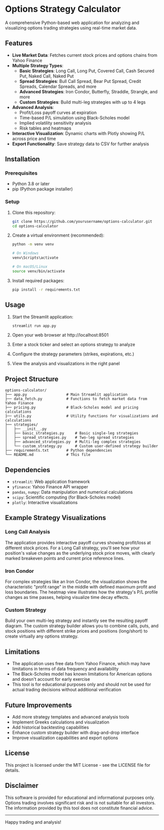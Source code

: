 # Options Strategy Calculator

A comprehensive Python-based web application for analyzing and visualizing options trading strategies using real-time market data.

## Features

- **Live Market Data**: Fetches current stock prices and options chains from Yahoo Finance
- **Multiple Strategy Types**:
  - **Basic Strategies**: Long Call, Long Put, Covered Call, Cash Secured Put, Naked Call, Naked Put
  - **Spread Strategies**: Bull Call Spread, Bear Put Spread, Credit Spreads, Calendar Spreads, and more
  - **Advanced Strategies**: Iron Condor, Butterfly, Straddle, Strangle, and more
  - **Custom Strategies**: Build multi-leg strategies with up to 4 legs
- **Advanced Analysis**:
  - Profit/Loss payoff curves at expiration
  - Time-based P/L simulation using Black-Scholes model
  - Implied volatility sensitivity analysis
  - Risk tables and heatmaps
- **Interactive Visualization**: Dynamic charts with Plotly showing P/L across price and time
- **Export Functionality**: Save strategy data to CSV for further analysis

## Installation

### Prerequisites

- Python 3.8 or later
- pip (Python package installer)

### Setup

1. Clone this repository:
   ```bash
   git clone https://github.com/yourusername/options-calculator.git
   cd options-calculator
   ```

2. Create a virtual environment (recommended):
   ```bash
   python -m venv venv
   
   # On Windows
   venv\Scripts\activate
   
   # On macOS/Linux
   source venv/bin/activate
   ```

3. Install required packages:
   ```bash
   pip install -r requirements.txt
   ```

## Usage

1. Start the Streamlit application:
   ```bash
   streamlit run app.py
   ```

2. Open your web browser at http://localhost:8501

3. Enter a stock ticker and select an options strategy to analyze

4. Configure the strategy parameters (strikes, expirations, etc.)

5. View the analysis and visualizations in the right panel

## Project Structure

```
options-calculator/
├── app.py                  # Main Streamlit application
├── data_fetch.py           # Functions to fetch market data from Yahoo Finance
├── pricing.py              # Black-Scholes model and pricing calculations
├── utils.py                # Utility functions for visualizations and calculations
├── strategies/
│   ├── __init__.py
│   ├── basic_strategies.py     # Basic single-leg strategies
│   ├── spread_strategies.py    # Two-leg spread strategies
│   ├── advanced_strategies.py  # Multi-leg complex strategies
│   └── custom_strategy.py      # Custom user-defined strategy builder
├── requirements.txt        # Python dependencies
└── README.md               # This file
```

## Dependencies

- `streamlit`: Web application framework
- `yfinance`: Yahoo Finance API wrapper
- `pandas`, `numpy`: Data manipulation and numerical calculations
- `scipy`: Scientific computing (for Black-Scholes model)
- `plotly`: Interactive visualizations

## Example Strategy Visualizations

### Long Call Analysis
The application provides interactive payoff curves showing profit/loss at different stock prices. For a Long Call strategy, you'll see how your position's value changes as the underlying stock price moves, with clearly marked breakeven points and current price reference lines.

### Iron Condor
For complex strategies like an Iron Condor, the visualization shows the characteristic "profit range" in the middle with defined maximum profit and loss boundaries. The heatmap view illustrates how the strategy's P/L profile changes as time passes, helping visualize time decay effects.

### Custom Strategy
Build your own multi-leg strategy and instantly see the resulting payoff diagram. The custom strategy builder allows you to combine calls, puts, and stock positions with different strike prices and positions (long/short) to create virtually any options strategy.

## Limitations

- The application uses free data from Yahoo Finance, which may have limitations in terms of data frequency and availability
- The Black-Scholes model has known limitations for American options and doesn't account for early exercise
- This tool is for educational purposes only and should not be used for actual trading decisions without additional verification

## Future Improvements

- Add more strategy templates and advanced analysis tools
- Implement Greeks calculations and visualization
- Add historical backtesting capabilities
- Enhance custom strategy builder with drag-and-drop interface
- Improve visualization capabilities and export options

## License

This project is licensed under the MIT License - see the LICENSE file for details.

## Disclaimer

This software is provided for educational and informational purposes only. Options trading involves significant risk and is not suitable for all investors. The information provided by this tool does not constitute financial advice.

---

Happy trading and analysis!

